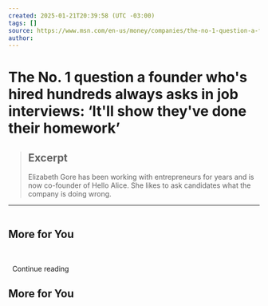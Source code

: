 ```yaml
---
created: 2025-01-21T20:39:58 (UTC -03:00)
tags: []
source: https://www.msn.com/en-us/money/companies/the-no-1-question-a-founder-who-s-hired-hundreds-always-asks-in-job-interviews-it-ll-show-they-ve-done-their-homework/ar-AA1xAGgG?ocid=msedgntp&pc=W117&cvid=711771ed15f647598f2a840c7e9d2703&ei=51
author: 
---
```


# The No. 1 question a founder who's hired hundreds always asks in job interviews: ‘It'll show they've done their homework’

> ## Excerpt
> Elizabeth Gore has been working with entrepreneurs for years and is now co-founder of Hello Alice. She likes to ask candidates what the company is doing wrong.

---
![](data:image/png;base64,iVBORw0KGgoAAAANSUhEUgAAAAEAAAABCAQAAAC1HAwCAAAAC0lEQVR42mNkYAAAAAYAAjCB0C8AAAAASUVORK5CYII=)

## More for You

  ![](data:image/png;base64,iVBORw0KGgoAAAANSUhEUgAAAAEAAAABCAQAAAC1HAwCAAAAC0lEQVR42mNkYAAAAAYAAjCB0C8AAAAASUVORK5CYII=)

  Continue reading

## More for You
